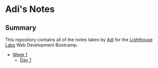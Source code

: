 # Adi's Notes
## Summary

This repository contains all of the notes taken by [Adi](https://github.com/AdiBakija) for the [Lighthouse Labs](https://lighthouselabs.ca/) Web Development Bootcamp.
* [Week 1](/week_1)
  * [Day 1](/week_1/Day_1)
